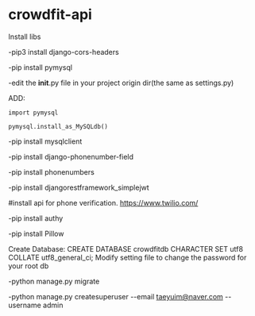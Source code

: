 # crowdfit-api
Install libs

-pip3 install django-cors-headers

-pip install pymysql

-edit the __init__.py file in your project origin dir(the same as settings.py)

ADD:

	import pymysql

	pymysql.install_as_MySQLdb()

-pip install mysqlclient

-pip install django-phonenumber-field

-pip install phonenumbers

-pip install djangorestframework_simplejwt

#install api for phone verification. https://www.twilio.com/

-pip install authy

-pip install Pillow

Create Database: CREATE DATABASE crowdfitdb CHARACTER SET utf8 COLLATE utf8_general_ci;
Modify setting file to change the password for your root db

-python manage.py migrate

-python manage.py createsuperuser --email taeyuim@naver.com --username admin
